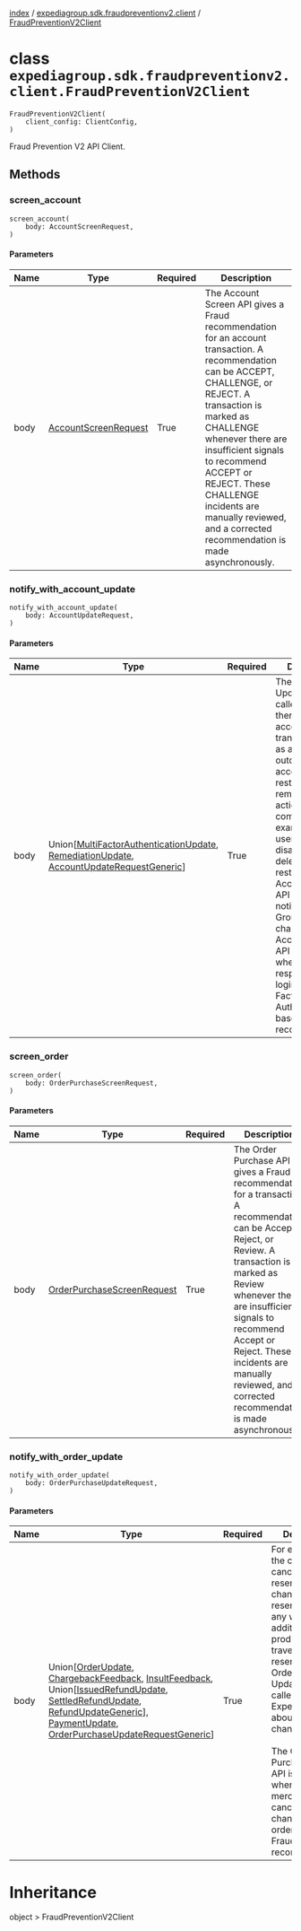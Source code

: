 [index](index.md) / [expediagroup.sdk.fraudpreventionv2.client](expediagroup.sdk.fraudpreventionv2.client.md) / [FraudPreventionV2Client](FraudPreventionV2Client.md)
# class `expediagroup.sdk.fraudpreventionv2.client.FraudPreventionV2Client`
```
FraudPreventionV2Client(
    client_config: ClientConfig,
)
```


Fraud Prevention V2 API Client.







## Methods

### screen_account
```
screen_account(
    body: AccountScreenRequest,
)
```
    
        
        
            
        

#### Parameters

| Name |                       Type                      | Required |                                                                                                                                                                        Description                                                                                                                                                                        |
|------|-------------------------------------------------|----------|-----------------------------------------------------------------------------------------------------------------------------------------------------------------------------------------------------------------------------------------------------------------------------------------------------------------------------------------------------------|
| body | [AccountScreenRequest](AccountScreenRequest.md) |   True   | The Account Screen API gives a Fraud recommendation for an account transaction. A recommendation can be ACCEPT, CHALLENGE, or REJECT. A transaction is marked as CHALLENGE whenever there are insufficient signals to recommend ACCEPT or REJECT. These CHALLENGE incidents are manually reviewed, and a corrected recommendation is made asynchronously. |


    

### notify_with_account_update
```
notify_with_account_update(
    body: AccountUpdateRequest,
)
```
    
        
        
            
        

#### Parameters

| Name |                                                                                          Type                                                                                          | Required |                                                                                                                                                                                                                     Description                                                                                                                                                                                                                      |
|------|----------------------------------------------------------------------------------------------------------------------------------------------------------------------------------------|----------|------------------------------------------------------------------------------------------------------------------------------------------------------------------------------------------------------------------------------------------------------------------------------------------------------------------------------------------------------------------------------------------------------------------------------------------------------|
| body | Union[[MultiFactorAuthenticationUpdate](MultiFactorAuthenticationUpdate.md), [RemediationUpdate](RemediationUpdate.md), [AccountUpdateRequestGeneric](AccountUpdateRequestGeneric.md)] |   True   | The Account Update API is called when there is an account lifecycle transition such as a challenge outcome, account restoration, or remediation action completion. For example, if a user's account is disabled, deleted, or restored, the Account Update API is called to notify Expedia Group about the change. The Account Update API is also called when a user responds to a login Multi-Factor Authentication based on a Fraud recommendation. |


    

### screen_order
```
screen_order(
    body: OrderPurchaseScreenRequest,
)
```
    
        
        
            
        

#### Parameters

| Name |                             Type                            | Required |                                                                                                                                                           Description                                                                                                                                                            |
|------|-------------------------------------------------------------|----------|----------------------------------------------------------------------------------------------------------------------------------------------------------------------------------------------------------------------------------------------------------------------------------------------------------------------------------|
| body | [OrderPurchaseScreenRequest](OrderPurchaseScreenRequest.md) |   True   | The Order Purchase API gives a Fraud recommendation for a transaction. A recommendation can be Accept, Reject, or Review. A transaction is marked as Review whenever there are insufficient signals to recommend Accept or Reject. These incidents are manually reviewed, and a corrected recommendation is made asynchronously. |


    

### notify_with_order_update
```
notify_with_order_update(
    body: OrderPurchaseUpdateRequest,
)
```
    
        
        
            
        

#### Parameters

| Name |                                                                                                                                                                                          Type                                                                                                                                                                                          | Required |                                                                                                                                                                                Description                                                                                                                                                                                |
|------|----------------------------------------------------------------------------------------------------------------------------------------------------------------------------------------------------------------------------------------------------------------------------------------------------------------------------------------------------------------------------------------|----------|---------------------------------------------------------------------------------------------------------------------------------------------------------------------------------------------------------------------------------------------------------------------------------------------------------------------------------------------------------------------------|
| body | Union[[OrderUpdate](OrderUpdate.md), [ChargebackFeedback](ChargebackFeedback.md), [InsultFeedback](InsultFeedback.md), Union[[IssuedRefundUpdate](IssuedRefundUpdate.md), [SettledRefundUpdate](SettledRefundUpdate.md), [RefundUpdateGeneric](RefundUpdateGeneric.md)], [PaymentUpdate](PaymentUpdate.md), [OrderPurchaseUpdateRequestGeneric](OrderPurchaseUpdateRequestGeneric.md)] |   True   | For example, if the customer cancels the reservation, changes reservation in any way, or adds additional products or travelers to the reservation, the Order Purchase Update API is called to notify Expedia Group about the change.<br/><br/>The Order Purchase Update API is also called when the merchant cancels or changes an order based on a Fraud recommendation. |


    





# Inheritance
object  > FraudPreventionV2Client